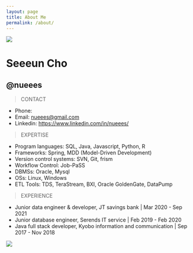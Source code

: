 ```yaml
---
layout: page
title: About Me
permalink: /about/
---
```


![]({{site.baseurl}}/images/ski.jpg)

# Seeeun Cho
## @nueees

> CONTACT
* Phone: 
* Email: nueees@gmail.com
* Linkedin: https://www.linkedin.com/in/nueees/

> EXPERTISE
* Program languages: SQL, Java, Javascript, Python, R
* Frameworks: Spring, MDD (Model-Driven Development)
* Version control systems: SVN, Git, frism 
* Workflow Control: Job-PaSS
* DBMSs: Oracle, Mysql
* OSs: Linux, Windows
* ETL Tools: TDS, TeraStream, BXI, Oracle GoldenGate, DataPump

> EXPERIENCE
* Junior data engineer & developer,
JT savings bank | Mar 2020 - Sep 2021
* Junior database engineer,
Serends IT service | Feb 2019 - Feb 2020
* Java full stack developer,
Kyobo information and communication | Sep 2017 - Nov 2018



  
  
![]({{site.baseurl}}/images/dive.jpg)


